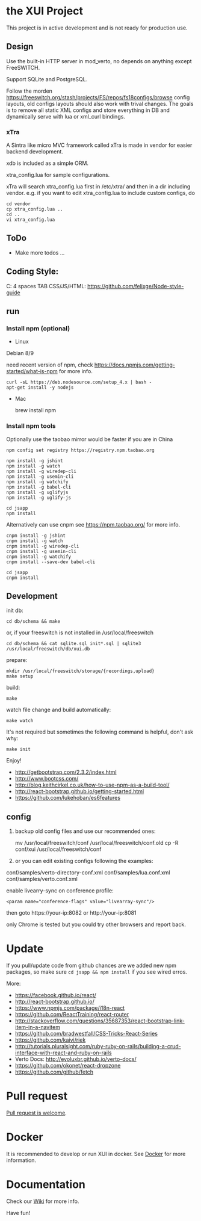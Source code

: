 # the XUI Project

This project is in active development and is not ready for production use.

## Design

Use the built-in HTTP server in mod_verto, no depends on anything except FreeSWITCH.

Support SQLite and PostgreSQL.

Follow the morden https://freeswitch.org/stash/projects/FS/repos/fs18configs/browse config layouts, old configs layouts should also work with trival changes. The goals is to remove all static XML configs and store everything in DB and dynamically serve with lua or xml_curl bindings.

### xTra

A Sintra like micro MVC framework called xTra is made in vendor for easier backend development.

xdb is included as a simple ORM.

xtra_config.lua for sample configurations.

xTra will search xtra_config.lua first in /etc/xtra/ and then in a dir including vendor. e.g. if you want to edit xtra_config.lua to include custom configs, do

    cd vendor
    cp xtra_config.lua ..
    cd ..
    vi xtra_config.lua


## ToDo

* Make more todos ...

## Coding Style:

C: 4 spaces TAB
CSS/JS/HTML: https://github.com/felixge/Node-style-guide

## run


### Install npm (optional)

* Linux

Debian 8/9

need recent version of npm, check <https://docs.npmjs.com/getting-started/what-is-npm> for more info.

    curl -sL https://deb.nodesource.com/setup_4.x | bash -
    apt-get install -y nodejs

* Mac

    brew install npm

### Install npm tools

Optionally use the taobao mirror would be faster if you are in China

    npm config set registry https://registry.npm.taobao.org

    npm install -g jshint
    npm install -g watch
    npm install -g wiredep-cli
    npm install -g usemin-cli
    npm install -g watchify
    npm install -g babel-cli
    npm install -g uglifyjs
    npm install -g uglify-js

    cd jsapp
    npm install


Alternatively can use cnpm see <https://npm.taobao.org/> for more info.

    cnpm install -g jshint
    cnpm install -g watch
    cnpm install -g wiredep-cli
    cnpm install -g usemin-cli
    cnpm install -g watchify
    cnpm install --save-dev babel-cli

    cd jsapp
    cnpm install
    

## Development

init db:

    cd db/schema && make

or, if your freeswitch is not installed in /usr/local/freeswitch

    cd db/schema && cat sqlite.sql init*.sql | sqlite3 /usr/local/freeswitch/db/xui.db

prepare:

    mkdir /usr/local/freeswitch/storage/{recordings,upload}
    make setup

build:

    make

watch file change and build automatically:

    make watch

It's not required but sometimes the following command is helpful, don't ask why:

    make init

Enjoy!

* <http://getbootstrap.com/2.3.2/index.html>
* <http://www.bootcss.com/>
* <http://blog.keithcirkel.co.uk/how-to-use-npm-as-a-build-tool/>
* <http://react-bootstrap.github.io/getting-started.html>
* <https://github.com/lukehoban/es6features>

## config

1) backup old config files and use our recommended ones:

    mv /usr/local/freeswitch/conf /usr/local/freeswitch/conf.old
    cp -R conf/xui /usr/local/freeswitch/conf

2) or you can edit existing configs following the examples:

conf/samples/verto-directory-conf.xml
conf/samples/lua.conf.xml
conf/samples/verto.conf.xml

enable livearry-sync on conference profile:

    <param name="conference-flags" value="livearray-sync"/>

then goto https://your-ip:8082 or http://your-ip:8081

only Chrome is tested but you could try other browsers and report back.

# Update

If you pull/update code from github chances are we added new npm packages, so make sure `cd jsapp && npm install` if you see wired erros.

More:

* <https://facebook.github.io/react/>
* <http://react-bootstrap.github.io/>
* <https://www.npmjs.com/package/i18n-react>
* <https://github.com/ReactTraining/react-router>
* <http://stackoverflow.com/questions/35687353/react-bootstrap-link-item-in-a-navitem>
* <https://github.com/bradwestfall/CSS-Tricks-React-Series>
* <https://github.com/kaivi/riek>
* <http://tutorials.pluralsight.com/ruby-ruby-on-rails/building-a-crud-interface-with-react-and-ruby-on-rails>
* Verto Docs: <http://evoluxbr.github.io/verto-docs/>
* <https://github.com/okonet/react-dropzone>
* <https://github.com/github/fetch>

# Pull request

[Pull request is welcome](https://github.com/seven1240/xui/wiki#pull-request).

# Docker

It is recommended to develop or run XUI in docker. See [Docker](https://github.com/seven1240/xui/wiki#docker) for more information.

# Documentation

Check our [Wiki](https://github.com/seven1240/xui/wiki) for more info.

Have fun!
